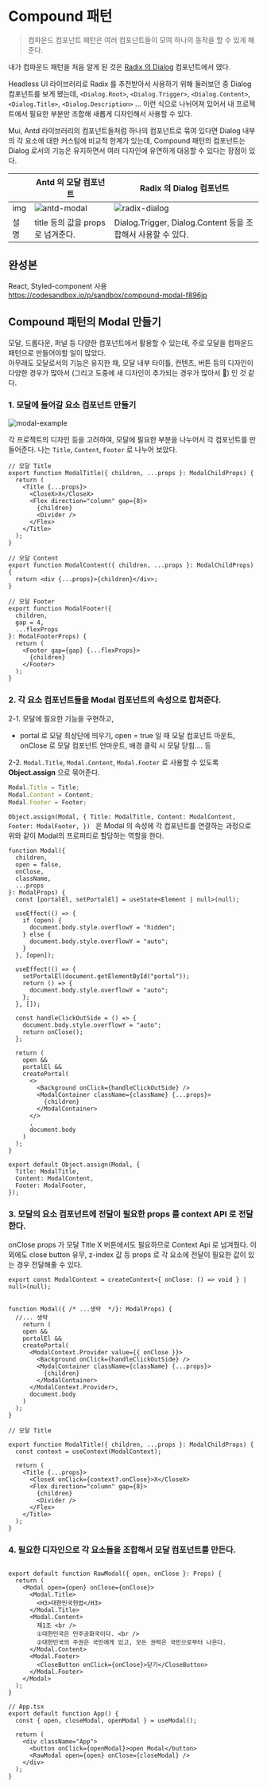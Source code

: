 # Compound 패턴
> 컴파운드 컴포넌트 패턴은 여러 컴포넌트들이 모여 하나의 동작을 할 수 있게 해 준다. 

내가 컴파운드 패턴을 처음 알게 된 것은 [Radix 의 Dialog](https://www.radix-ui.com/themes/docs/components/dialog) 컴포넌트에서 였다.

Headless UI 라이브러리로 Radix 를 추천받아서 사용하기 위해 둘러보던 중 Dialog 컴포넌트를 보게 됐는데, 
`<Dialog.Root>`, `<Dialog.Trigger>`, `<Dialog.Content>`, `<Dialog.Title>`, `<Dialog.Description>` ... 이런 식으로 나뉘어져 있어서 내 프로젝트에서 필요한 부분만 조합해 새롭게 디자인해서 사용할 수 있다.

Mui, Antd 라이브러리의 컴포넌트들처럼 하나의 컴포넌트로 묶여 있다면 Dialog 내부의 각 요소에 대한 커스텀에 비교적 한계가 있는데, Compound 패턴의 컴포넌트는 Dialog 로서의 기능은 유지하면서 여러 디자인에 유연하게 대응할 수 있다는 장점이 있다.

| |Antd 의 모달 컴포넌트 | Radix 의 Dialog 컴포넌트 |
|---|---|---|
|img |![antd-modal](./image/antd-modal.png) |![radix-dialog](./image/radix-dialog.png) |
| 설명 |title 등의 값을 props 로 넘겨준다. |Dialog.Trigger, Dialog.Content 등을 조합해서 사용할 수 있다.|




## 완성본
React, Styled-component 사용
https://codesandbox.io/p/sandbox/compound-modal-f896jp


## Compound 패턴의 Modal 만들기

모달, 드롭다운, 퍼널 등 다양한 컴포넌트에서 활용할 수 있는데, 주로 모달을 컴파운드 패턴으로 만들어야할 일이 많았다.\
아무래도 모달로서의 기능은 유지한 채, 모달 내부 타이틀, 컨텐츠, 버튼 등의 디자인이 다양한 경우가 많아서 (그리고 도중에 새 디자인이 추가되는 경우가 많아서 🫠) 인 것 같다.

### 1. 모달에 들어갈 요소 컴포넌트 만들기

![modal-example](./image/modal-example.png)

각 프로젝트의 디자인 등을 고려하여, 모달에 필요한 부분을 나누어서 각 컴포넌트를 만들어준다.
나는 `Title`, `Content`, `Footer` 로 나누어 보았다.

```tsx
// 모달 Title
export function ModalTitle({ children, ...props }: ModalChildProps) {
  return (
    <Title {...props}>
      <CloseX>X</CloseX>
      <Flex direction="column" gap={8}>
        {children}
        <Divider />
      </Flex>
    </Title>
  );
}

// 모달 Content
export function ModalContent({ children, ...props }: ModalChildProps) {
  return <div {...props}>{children}</div>;
}

// 모달 Footer
export function ModalFooter({
  children,
  gap = 4,
  ...flexProps
}: ModalFooterProps) {
  return (
    <Footer gap={gap} {...flexProps}>
      {children}
    </Footer>
  );
}
```

### 2. 각 요소 컴포넌트들을 Modal 컴포넌트의 속성으로 합쳐준다.

2-1. 모달에 필요한 기능을 구현하고,
- portal 로 모달 최상단에 띄우기, open = true 일 때 모달 컴포넌트 마운트, onClose 로 모달 컴포넌트 언마운트, 배경 클릭 시 모달 닫힘.... 등


2-2. `Modal.Title`, `Modal.Content`, `Modal.Footer` 로 사용할 수 있도록 **Object.assign** 으로 묶어준다.
```js
Modal.Title = Title;
Modal.Content = Content;
Modal.Footer = Footer;
```
`Object.assign(Modal, {
  Title: ModalTitle,
  Content: ModalContent,
  Footer: ModalFooter,
})
` 은 Modal 의 속성에 각 컴포넌트를 연결하는 과정으로 위와 같이 Modal의 프로퍼티로 할당하는 역할을 한다.

```tsx
function Modal({
  children,
  open = false,
  onClose,
  className,
  ...props
}: ModalProps) {
  const [portalEl, setPortalEl] = useState<Element | null>(null);

  useEffect(() => {
    if (open) {
      document.body.style.overflowY = "hidden";
    } else {
      document.body.style.overflowY = "auto";
    }
  }, [open]);

  useEffect(() => {
    setPortalEl(document.getElementById("portal"));
    return () => {
      document.body.style.overflowY = "auto";
    };
  }, []);

  const handleClickOutSide = () => {
    document.body.style.overflowY = "auto";
    return onClose();
  };

  return (
    open &&
    portalEl &&
    createPortal(
      <>
        <Background onClick={handleClickOutSide} />
        <ModalContainer className={className} {...props}>
          {children}
        </ModalContainer>
      </>
      ,
      document.body
    )
  );
}

export default Object.assign(Modal, {
  Title: ModalTitle,
  Content: ModalContent,
  Footer: ModalFooter,
});
```

### 3. 모달의 요소 컴포넌트에 전달이 필요한 props 를 context API 로 전달한다.

onClose props 가 모달 Title X 버튼에서도 필요하므로 Context Api 로 넘겨줬다.
이 외에도 close button 유무, z-index 값 등 props 로 각 요소에 전달이 필요한 값이 있는 경우 전달해줄 수 있다.

```tsx
export const ModalContext = createContext<{ onClose: () => void } | null>(null);


function Modal({ /* ...생략  */}: ModalProps) {
  //... 생략
    return (
    open &&
    portalEl &&
    createPortal(
      <ModalContext.Provider value={{ onClose }}>
        <Background onClick={handleClickOutSide} />
        <ModalContainer className={className} {...props}>
          {children}
        </ModalContainer>
      </ModalContext.Provider>,
      document.body
    )
  );
}

// 모달 Title

export function ModalTitle({ children, ...props }: ModalChildProps) {
  const context = useContext(ModalContext);

  return (
    <Title {...props}>
      <CloseX onClick={context?.onClose}>X</CloseX>
      <Flex direction="column" gap={8}>
        {children}
        <Divider />
      </Flex>
    </Title>
  );
}

```
### 4. 필요한 디자인으로 각 요소들을 조합해서 모달 컴포넌트를 만든다.
```tsx

export default function RawModal({ open, onClose }: Props) {
  return (
    <Modal open={open} onClose={onClose}>
      <Modal.Title>
        <H3>대한민국헌법</H3>
      </Modal.Title>
      <Modal.Content>
        제1조 <br />
        ①대한민국은 민주공화국이다. <br />
        ②대한민국의 주권은 국민에게 있고, 모든 권력은 국민으로부터 나온다.
      </Modal.Content>
      <Modal.Footer>
        <CloseButton onClick={onClose}>닫기</CloseButton>
      </Modal.Footer>
    </Modal>
  );
}

// App.tsx
export default function App() {
  const { open, closeModal, openModal } = useModal();

  return (
    <div className="App">
      <button onClick={openModal}>open Modal</button>
      <RawModal open={open} onClose={closeModal} />
    </div>
  );
}
```

